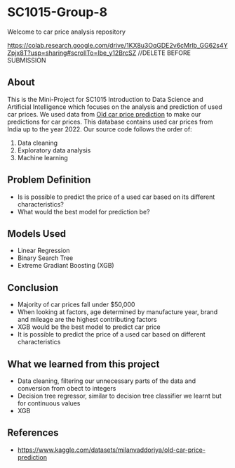 # SC1015-Group-8
Welcome to car price analysis repository

https://colab.research.google.com/drive/1KX8u3OqGDE2v6cMrlb_GG62s4YZpjx8T?usp=sharing#scrollTo=Ibe_y12BrcSZ //DELETE BEFORE SUBMISSION

## About
This is the Mini-Project for SC1015 Introduction to Data Science and Artificial Intelligence which focuses on the analysis and prediction of used car prices. We used data from  [Old car price prediction](https://www.kaggle.com/datasets/milanvaddoriya/old-car-price-prediction) to make our predictions for car prices. This database contains used car prices from India up to the year 2022.
Our source code follows the order of:
1. Data cleaning
2. Exploratory data analysis
3. Machine learning

## Problem Definition

- Is is possible to predict the price of a used car based on its different characteristics?
- What would the best model for prediction be?
  
## Models Used

- Linear Regression
- Binary Search Tree
- Extreme Gradiant Boosting (XGB)
  
## Conclusion
- Majority of car prices fall under $50,000
- When looking at factors, age determined by manufacture year, brand and mileage are the highest contributing factors
- XGB would be the best model to predict car price
- It is possible to predict the price of a used car based on different characteristics

## What we learned from this project
- Data cleaning, filtering our unnecessary parts of the data and conversion from obect to integers
- Decision tree regressor, similar to decision tree classifier we learnt but for continuous values
- XGB

## References
- https://www.kaggle.com/datasets/milanvaddoriya/old-car-price-prediction
